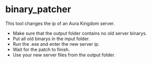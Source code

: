 # binary_patcher
This tool changes the ip of an Aura Kingdom server.

- Make sure that the output folder contains no old server binarys.
- Put all old binarys in the input folder.
- Run the .exe and enter the new server ip.
- Wait for the patch to finish.
- Use your new server files from the output folder.
